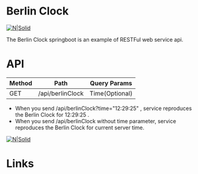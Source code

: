 # Berlin Clock

[![N|Solid](http://zulkufadsiz.com.tr/assets/img/logo.png)](https://nodesource.com/products/nsolid)


The Berlin Clock springboot is an example of RESTFul web service api.

# API
| Method | Path |  Query Params |
| ------ | ------ | ------------ |
| GET | /api/berlinClock | Time(Optional)   |

  - When you send 	<application-url>/api/berlinClock?time="12:29:25"	 , service reproduces the Berlin Clock for 	12:29:25	 .
  - When you send 	<application-url>/api/berlinClock without time parameter, service reproduces the Berlin Clock for current server time.



  [![N|Solid](http://zulkufadsiz.com.tr/assets/img/logo2.png)](https://nodesource.com/products/nsolid)
# Links   
[Portfolio]: <http://zulkufadsiz.com.tr/>
   [Twitter]: <http://twitter.com/zulkufadsiz>
   
